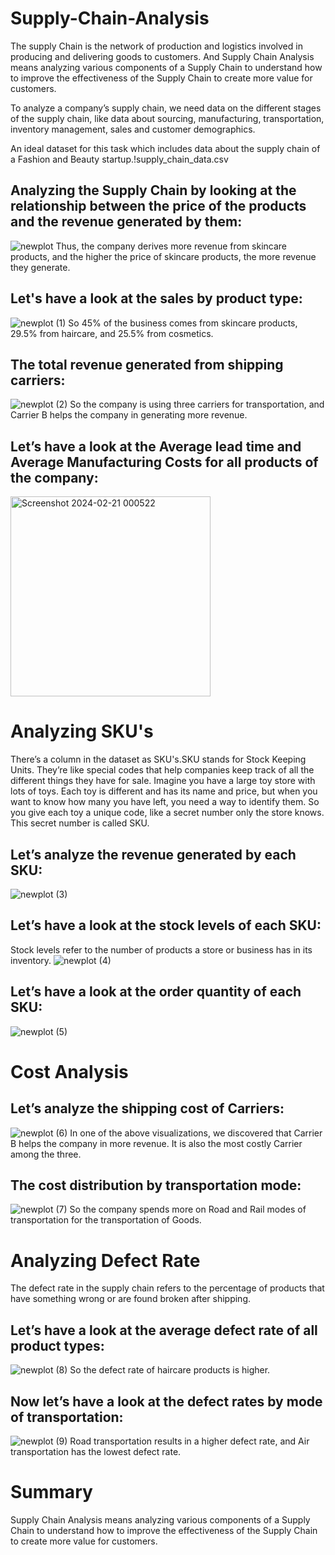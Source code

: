 # Supply-Chain-Analysis

The supply Chain is the network of production and logistics involved in producing and delivering goods to customers. And Supply Chain Analysis means analyzing various components of a Supply Chain to understand how to improve the effectiveness of the Supply Chain to create more value for customers.

To analyze a company’s supply chain, we need data on the different stages of the supply chain, like data about sourcing, manufacturing, transportation, inventory management, sales and customer demographics.

An ideal dataset for this task which includes data about the supply chain of a Fashion and Beauty startup.!supply_chain_data.csv

## Analyzing the Supply Chain by looking at the relationship between the price of the products and the revenue generated by them:
![newplot](https://github.com/Aadarsh1132/Supply-Chain-Analysis/assets/133105879/8dbbd80e-f4ed-4d42-963b-b1cee59165ec)
Thus, the company derives more revenue from skincare products, and the higher the price of skincare products, the more revenue they generate.
## Let's have a look at the sales by product type:
![newplot (1)](https://github.com/Aadarsh1132/Supply-Chain-Analysis/assets/133105879/b03e373c-d9cd-4644-812a-1aa62adf700e)
So 45% of the business comes from skincare products, 29.5% from haircare, and 25.5% from cosmetics.

##  The total revenue generated from shipping carriers:
![newplot (2)](https://github.com/Aadarsh1132/Supply-Chain-Analysis/assets/133105879/d235dfa7-977f-4700-a757-6cab6fd08e39)
So the company is using three carriers for transportation, and Carrier B helps the company in generating more revenue.

## Let’s have a look at the Average lead time and Average Manufacturing Costs for all products of the company:
<img width="320" alt="Screenshot 2024-02-21 000522" src="https://github.com/Aadarsh1132/Supply-Chain-Analysis/assets/133105879/7206627d-50dc-483a-ae11-fdf707d90daa">

# Analyzing SKU's
There’s a column in the dataset as SKU's.SKU stands for Stock Keeping Units. They’re like special codes that help companies keep track of all the different things they have for sale. Imagine you have a large toy store with lots of toys. Each toy is different and has its name and price, but when you want to know how many you have left, you need a way to identify them. So you give each toy a unique code, like a secret number only the store knows. This secret number is called SKU.

##  Let’s analyze the revenue generated by each SKU:
![newplot (3)](https://github.com/Aadarsh1132/Supply-Chain-Analysis/assets/133105879/3be83cf4-ac8a-436b-b153-ac3bcc57ba2c)

## Let’s have a look at the stock levels of each SKU:
Stock levels refer to the number of products a store or business has in its inventory.
![newplot (4)](https://github.com/Aadarsh1132/Supply-Chain-Analysis/assets/133105879/6ac67cb4-f83d-4d83-9201-84c31e1ae4be)

## Let’s have a look at the order quantity of each SKU:
![newplot (5)](https://github.com/Aadarsh1132/Supply-Chain-Analysis/assets/133105879/853d7b0a-a0a5-4d72-80d2-cd2db36f8415)

# Cost Analysis
## Let’s analyze the shipping cost of Carriers:
![newplot (6)](https://github.com/Aadarsh1132/Supply-Chain-Analysis/assets/133105879/565748cd-7c4f-4e3f-b548-c3e01c311267)
In one of the above visualizations, we discovered that Carrier B helps the company in more revenue. It is also the most costly Carrier among the three.

## The cost distribution by transportation mode:
![newplot (7)](https://github.com/Aadarsh1132/Supply-Chain-Analysis/assets/133105879/6b8dbaf4-0ded-43f2-82fe-671cab00f9a8)
So the company spends more on Road and Rail modes of transportation for the transportation of Goods.

# Analyzing Defect Rate
The defect rate in the supply chain refers to the percentage of products that have something wrong or are found broken after shipping.

## Let’s have a look at the average defect rate of all product types:
![newplot (8)](https://github.com/Aadarsh1132/Supply-Chain-Analysis/assets/133105879/e25dd50e-3422-4421-b53b-6c21b74cdb51)
So the defect rate of haircare products is higher.

## Now let’s have a look at the defect rates by mode of transportation:
![newplot (9)](https://github.com/Aadarsh1132/Supply-Chain-Analysis/assets/133105879/dbd59923-00ad-48e5-a596-3c267ca39ee8)
Road transportation results in a higher defect rate, and Air transportation has the lowest defect rate.

# Summary
Supply Chain Analysis means analyzing various components of a Supply Chain to understand how to improve the effectiveness of the Supply Chain to create more value for customers.
